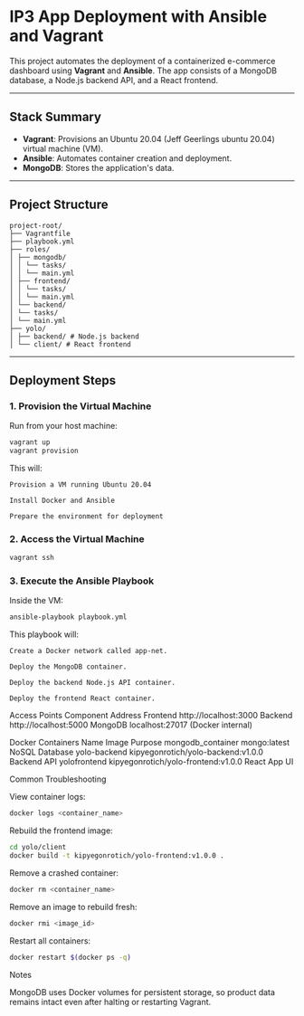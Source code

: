 # IP3 App Deployment with Ansible and Vagrant 

This project automates the deployment of a containerized e-commerce dashboard using **Vagrant** and **Ansible**. The app consists of a MongoDB database, a Node.js backend API, and a React frontend.

---

## Stack Summary

- **Vagrant**: Provisions an Ubuntu 20.04 (Jeff Geerlings ubuntu 20.04) virtual machine (VM).
- **Ansible**: Automates container creation and deployment.
- **MongoDB**: Stores the application's data.

---

## Project Structure
```
project-root/
├── Vagrantfile
├── playbook.yml
├── roles/
│ ├── mongodb/
│ │ └── tasks/
│ │ └── main.yml
│ ├── frontend/
│ │ └── tasks/
│ │ └── main.yml
│ └── backend/
│ └── tasks/
│ └── main.yml
├── yolo/
│ ├── backend/ # Node.js backend
│ └── client/ # React frontend
```

---

## Deployment Steps

### 1. Provision the Virtual Machine

Run from your host machine:

```bash
vagrant up 
vagrant provision
```
This will:

    Provision a VM running Ubuntu 20.04

    Install Docker and Ansible

    Prepare the environment for deployment

### 2. Access the Virtual Machine
```bash
vagrant ssh
```

### 3. Execute the Ansible Playbook

Inside the VM:
```bash
ansible-playbook playbook.yml
```

This playbook will:

    Create a Docker network called app-net.

    Deploy the MongoDB container.

    Deploy the backend Node.js API container.

    Deploy the frontend React container.

Access Points
    Component	Address
    Frontend	http://localhost:3000
    Backend	    http://localhost:5000
    MongoDB	    localhost:27017 (Docker internal)

Docker Containers
    Name	            Image	                            Purpose
    mongodb_container	mongo:latest	                    NoSQL Database
    yolo-backend	    kipyegonrotich/yolo-backend:v1.0.0	Backend API
    yolofrontend	    kipyegonrotich/yolo-frontend:v1.0.0	React App UI

Common Troubleshooting

View container logs:

```bash
docker logs <container_name>
```

Rebuild the frontend image:

```bash
cd yolo/client
docker build -t kipyegonrotich/yolo-frontend:v1.0.0 .
``` 

Remove a crashed container:

```bash
docker rm <container_name>
```

Remove an image to rebuild fresh:

```bash
docker rmi <image_id>
```

Restart all containers:

```bash
docker restart $(docker ps -q)
```

Notes

MongoDB uses Docker volumes for persistent storage, so product data remains intact even after halting or restarting Vagrant.


